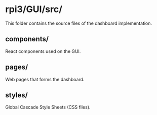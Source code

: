 # rpi3/GUI/src/
This folder contains the source files of the dashboard implementation.

## components/
React components used on the GUI.

## pages/
Web pages that forms the dashboard.

## styles/
Global Cascade Style Sheets (CSS files).